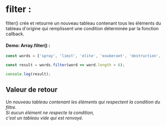 # filter :

filter() crée et retourne un nouveau tableau contenant tous les éléments du tableau d'origine qui remplissent une condition déterminée par la fonction callback.

#### Demo: Array.filter() :

````js
const words = ['spray', 'limit', 'elite', 'exuberant', 'destruction', 'present'];

const result = words.filter(word => word.length > 6);

console.log(result);
````

## Valeur de retour

_Un nouveau tableau contenant les éléments qui respectent la condition du filtre. </br>
Si aucun élément ne respecte la condition, </br>
c'est un tableau vide qui est renvoyé._